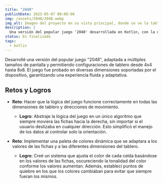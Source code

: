 ```yaml
---
title: "2048"
publishDate: 2023-05-07 00:00:00
img: /assets/2048/2048.webp
img_alt: Imagen del proyecto en su vista principal, donde se ve la tabla
description: |
  Una versión del popular juego '2048' desarrollada en Kotlin, con la diferencia de que el tamaño del tablero varía.
status: En finalizado
tags:
  - kotlin
---
```


Desarrollé una versión del popular juego "2048", adaptada a múltiples tamaños de pantalla y permitiendo configuraciones de tablero desde 4x4 hasta 8x8. El juego fue probado en diversas dimensiones soportadas por el dispositivo, garantizando una experiencia fluida y adaptativa.

## Retos y Logros

- **Reto**: Hacer que la lógica del juego funcione correctamente en todas las dimensiones de tablero y direcciones de movimiento.

  - **Logro**: Abstraje la lógica del juego en un único algoritmo que siempre moviera las fichas hacia la derecha, sin importar si el usuario deslizaba en cualquier dirección. Esto simplificó el manejo de los datos al controlar solo la orientación.

- **Reto**: Implementar una paleta de colores dinámica que se adaptara a los valores de las fichas y a las diferentes dimensiones del tablero.
  - **Logro**: Creé un sistema que ajusta el color de cada celda basándose en los valores de las fichas, oscureciendo la tonalidad del color conforme los valores aumentan. Además, establecí puntos de quiebre en los que los colores cambiaban para evitar que siempre fueran los mismos.
